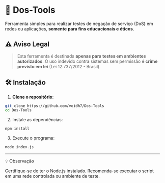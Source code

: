# 🧨 Dos-Tools
Ferramenta simples para realizar testes de negação de serviço (DoS) em redes ou aplicações, **somente para fins educacionais e éticos**.


## ⚠️ Aviso Legal
> Esta ferramenta é destinada **apenas para testes em ambientes autorizados**. O uso indevido contra sistemas sem permissão é **crime previsto em lei** (Lei 12.737/2012 - Brasil).

## 🛠️ Instalação
1. **Clone o repositório:**
```bash
git clone https://github.com/voidh7/Dos-Tools
cd Dos-Tools
```
2. Instale as dependências:


``` bash
npm install
```

3. Execute o programa:

```bash
node index.js
```
---

💡 Observação

Certifique-se de ter o Node.js instalado. Recomenda-se executar o script em uma rede controlada ou ambiente de teste.
